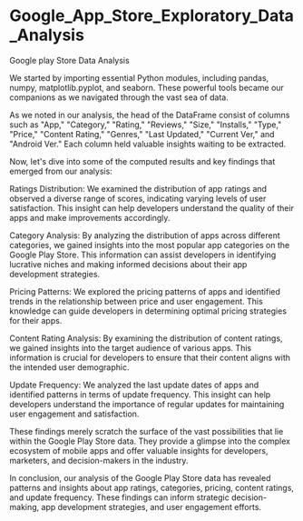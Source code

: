 # Google_App_Store_Exploratory_Data_Analysis
Google play Store Data Analysis

We started by importing essential Python modules, including pandas, numpy, matplotlib.pyplot, and seaborn. These powerful tools became our companions as we navigated through the vast sea of data.

As we noted in our analysis, the head of the DataFrame consist of columns such as "App," "Category," "Rating," "Reviews," "Size," "Installs," "Type," "Price," "Content Rating," "Genres," "Last Updated," "Current Ver," and "Android Ver." Each column held valuable insights waiting to be extracted.

Now, let's dive into some of the computed results and key findings that emerged from our analysis:

Ratings Distribution: We examined the distribution of app ratings and observed a diverse range of scores, indicating varying levels of user satisfaction. This insight can help developers understand the quality of their apps and make improvements accordingly.

Category Analysis: By analyzing the distribution of apps across different categories, we gained insights into the most popular app categories on the Google Play Store. This information can assist developers in identifying lucrative niches and making informed decisions about their app development strategies.

Pricing Patterns: We explored the pricing patterns of apps and identified trends in the relationship between price and user engagement. This knowledge can guide developers in determining optimal pricing strategies for their apps.

Content Rating Analysis: By examining the distribution of content ratings, we gained insights into the target audience of various apps. This information is crucial for developers to ensure that their content aligns with the intended user demographic.

Update Frequency: We analyzed the last update dates of apps and identified patterns in terms of update frequency. This insight can help developers understand the importance of regular updates for maintaining user engagement and satisfaction.

These findings merely scratch the surface of the vast possibilities that lie within the Google Play Store data. They provide a glimpse into the complex ecosystem of mobile apps and offer valuable insights for developers, marketers, and decision-makers in the industry.

In conclusion, our analysis of the Google Play Store data has revealed patterns and insights about app ratings, categories, pricing, content ratings, and update frequency. These findings can inform strategic decision-making, app development strategies, and user engagement efforts.
